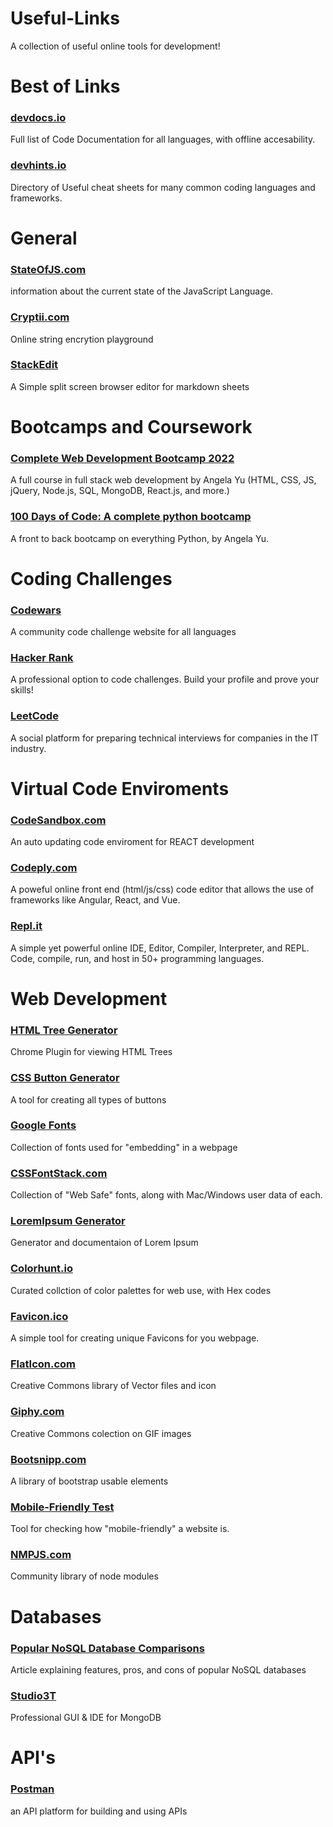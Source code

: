 # Useful-Links
A collection of useful online tools for development!


# Best of Links
### [devdocs.io](devdocs.io)
Full list of Code Documentation for all languages, with offline accesability.
### [devhints.io](devhints.io)
Directory of Useful cheat sheets for many common coding languages and frameworks.

# General 
### [StateOfJS.com](stateofjs.com)
information about the current state of the JavaScript Language.
### [Cryptii.com](cryptii.com)
Online string encrytion playground
### [StackEdit](https://stackedit.io/)
A Simple split screen browser editor for markdown sheets

# Bootcamps and Coursework
### [Complete Web Development Bootcamp 2022](https://www.udemy.com/share/101qYw3@pDsFMn3ZaM3xDm9DqEr2xhy_8Qkx8oUxVm84Ln1radHmKJgQx6We3jOWJ01XOAJz/)
A full course in full stack web development by Angela Yu (HTML, CSS, JS, jQuery, Node.js, SQL, MongoDB, React.js, and more.)
### [100 Days of Code: A complete python bootcamp](https://www.udemy.com/share/103J8C3@J5wLVKqrvtEP4XJhElRUZLACB3vzugMoI7RyJwmm9tLj6WR9cDSxdzxjHTiMYgjz/)
A front to back bootcamp on everything Python, by Angela Yu. 

# Coding Challenges
### [Codewars](Codewars.com)
A community code challenge website for all languages
### [Hacker Rank](Hackerrank.com)
A professional option to code challenges. Build your profile and prove your skills!
### [LeetCode](LeetCode.com)
A social platform for preparing technical interviews for companies in the IT industry.

# Virtual Code Enviroments
### [CodeSandbox.com](codesandbox.com)
An auto updating code enviroment for REACT development
### [Codeply.com](Codeply.com)
A poweful online front end (html/js/css) code editor that allows the use of frameworks like Angular, React, and Vue.
### [Repl.it](repl.it)
A simple yet powerful online IDE, Editor, Compiler, Interpreter, and REPL. Code, compile, run, and host in 50+ programming languages.

# Web Development
### [HTML Tree Generator](https://chrome.google.com/webstore/detail/html-tree-generator/dlbbmhhaadfnbbdnjalilhdakfmiffeg/related)
Chrome Plugin for viewing HTML Trees
### [CSS Button Generator](https://css3buttongenerator.com/)
A tool for creating all types of buttons
### [Google Fonts](fonts.google.com)
Collection of fonts used for "embedding" in a webpage
### [CSSFontStack.com](cssfontstack.com)
Collection of "Web Safe" fonts, along with Mac/Windows user data of each.
### [LoremIpsum Generator](loremipsumgenerator.com)
Generator and documentaion of Lorem Ipsum
### [Colorhunt.io](colorhunt.io)
Curated collction of color palettes for web use, with Hex codes
### [Favicon.ico](Favicon.ico)
A simple tool for creating unique Favicons for you webpage.
### [FlatIcon.com](flaticon.com)
Creative Commons library of Vector files and icon
### [Giphy.com](giphy.com)
Creative Commons colection on GIF images
### [Bootsnipp.com](bootsnipp.com)
A library of bootstrap usable elements 
### [Mobile-Friendly Test](https://search.google.com/test/mobile-friendly)
Tool for checking how "mobile-friendly" a website is.
### [NMPJS.com](npmjs.com)
Community library of node modules

# Databases
### [Popular NoSQL Database Comparisons](https://kkovacs.eu/cassandra-vs-mongodb-vs-couchdb-vs-redis/)
Article explaining features, pros, and cons of popular NoSQL databases
### [Studio3T](Studio3t.com)
Professional GUI & IDE for MongoDB

# API's
### [Postman](Postman.com)
an API platform for building and using APIs
